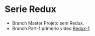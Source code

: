 # Serie Redux

- Branch Master Projeto sem Redux.
- Branch Part-1 primerio video [Redux-1](https://youtu.be/vbLdVZiYBu0)
